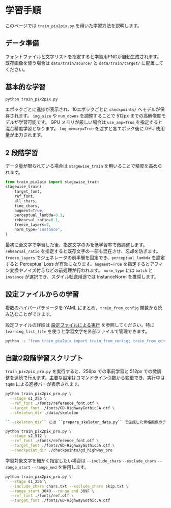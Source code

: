 # 学習手順

このページでは `train_pix2pix.py` を用いた学習方法を説明します。

## データ準備

フォントファイルと文字リストを指定すると学習用PNGが自動生成されます。既存画像を使う場合は `data/train/source/` と `data/train/target/` に配置してください。

## 基本的な学習

```bash
python train_pix2pix.py
```
エポックごとに進捗が表示され、10エポックごとに `checkpoints/` へモデルが保存されます。
`img_size` や `num_downs` を調整することで 512px までの高解像度モデルが学習可能です。
GPU メモリが厳しい場合は `use_amp=True` を指定すると混合精度学習となります。
`log_memory=True` を渡すと各エポック後に GPU 使用量が出力されます。

## 2 段階学習

データ量が限られている場合は `stagewise_train` を用いることで精度を高められます。

```python
from train_pix2pix import stagewise_train
stagewise_train(
    target_font,
    ref_font,
    all_chars,
    fine_chars,
    augment=True,
    perceptual_lambda=0.1,
    rehearsal_ratio=0.1,
    freeze_layers=2,
    norm_type="instance",
)
```

最初に全文字で学習した後、指定文字のみを低学習率で微調整します。`rehearsal_ratio` を指定すると既存文字の一部も混在させ、忘却を防ぎます。`freeze_layers` でジェネレータの前半層を固定でき、`perceptual_lambda` を設定すると Perceptual Loss が有効になります。`augment=True` を指定するとアフィン変換やノイズ付与などの前処理が行われます。
`norm_type` には `batch` と `instance` が選択でき、スタイル転送用途では InstanceNorm を推奨します。

## 設定ファイルからの学習

複数のハイパーパラメータを YAML にまとめ、`train_from_config` 関数から読み込むことができます。

設定ファイルの詳細は [設定ファイルによる実行](../configuration.md) を参照してください。特に `learning_list_file` を使うと学習文字を外部ファイルで管理できます。

```bash
python -c "from train_pix2pix import train_from_config; train_from_config('conf.yaml')"
```


## 自動2段階学習スクリプト

`train_pix2pix_pro.py` を実行すると、256px での事前学習と 512px での微調整を連続で行えます。主要な設定はコマンドライン引数から変更でき、実行中は `tqdm` による進捗バーが表示されます。

```bash
python train_pix2pix_pro.py \
  --stage s1_256 \
  --ref_font ./fonts/reference_font.otf \
  --target_font ./fonts/GD-HighwayGothicJA.otf \
  --skeleton_dir ./data/skeleton

``--skeleton_dir`` には ``prepare_skeleton_data.py`` で生成した骨格画像のディレクトリを指定します。指定しない場合は1チャネル入力となります。

python train_pix2pix_pro.py \
  --stage s2_512 \
  --ref_font ./fonts/reference_font.otf \
  --target_font ./fonts/GD-HighwayGothicJA.otf \
  --checkpoint_dir ./checkpoints/gd_highway_pro
```

学習対象文字を細かく指定したい場合は ``--include_chars`` ``--exclude_chars``
``--range_start`` ``--range_end`` を併用します。

```bash
python train_pix2pix_pro.py \
  --stage s1_256 \
  --include_chars chars.txt --exclude_chars skip.txt \
  --range_start 3040 --range_end 309F \
  --ref_font ./fonts/ref.otf \
  --target_font ./fonts/GD-HighwayGothicJA.otf
```

